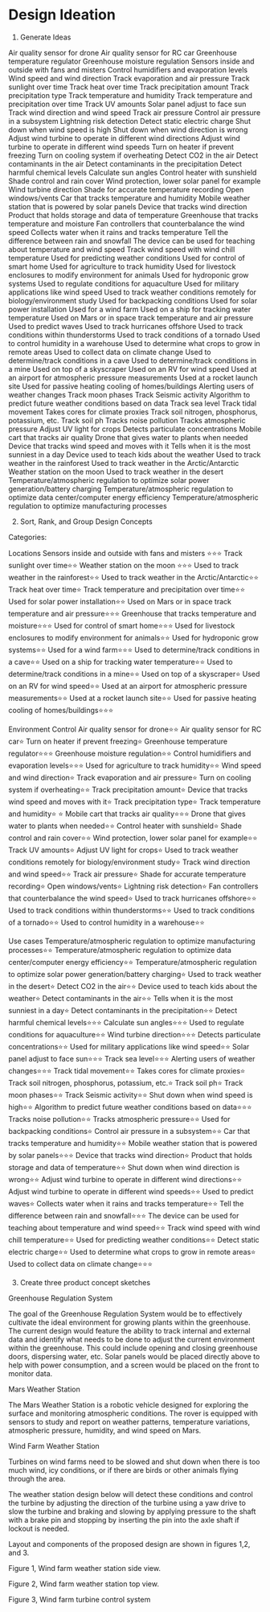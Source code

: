 # Design Ideation
1. Generate Ideas

Air quality sensor for drone
Air quality sensor for RC car
Greenhouse temperature regulator
Greenhouse moisture regulation
Sensors inside and outside with fans and misters
Control humidifiers and evaporation levels
Wind speed and wind direction
Track evaporation and air pressure
Track sunlight over time
Track heat over time
Track precipitation amount
Track precipitation type
Track temperature and humidity
Track temperature and precipitation over time
Track UV amounts
Solar panel adjust to face sun
Track wind direction and wind speed
Track air pressure
Control air pressure in a subsystem
Lightning risk detection
Detect static electric charge
Shut down when wind speed is high
Shut down when wind direction is wrong
Adjust wind turbine to operate in different wind directions
Adjust wind turbine to operate in different wind speeds
Turn on heater if prevent freezing
Turn on cooling system if overheating
Detect CO2 in the air
Detect contaminants in the air
Detect contaminants in the precipitation
Detect harmful chemical levels
Calculate sun angles
Control heater with sunshield
Shade control and rain cover
Wind protection, lower solar panel for example
Wind turbine direction
Shade for accurate temperature recording
Open windows/vents
Car that tracks temperature and humidity
Mobile weather station that is powered by solar panels
Device that tracks wind direction
Product that holds storage and data of temperature
Greenhouse that tracks temperature and moisture
Fan controllers that counterbalance the wind speed
Collects water when it rains and tracks temperature
Tell the difference between rain and snowfall
The device can be used for teaching about temperature and wind speed
Track wind speed with wind chill temperature
Used for predicting weather conditions
Used for control of smart home
Used for agriculture to track humidity
Used for livestock enclosures to modify environment for animals
Used for hydroponic grow systems
Used to regulate conditions for aquaculture
Used for military applications like wind speed
Used to track weather conditions remotely for biology/environment study
Used for backpacking conditions
Used for solar power installation
Used for a wind farm
Used on a ship for tracking water temperature
Used on Mars or in space track temperature and air pressure
Used to predict waves
Used to track hurricanes offshore
Used to track conditions within thunderstorms
Used to track conditions of a tornado
Used to control humidity in a warehouse
Used to determine what crops to grow in remote areas
Used to collect data on climate change
Used to determine/track conditions in a cave
Used to determine/track conditions in a mine
Used on top of a skyscraper
Used on an RV for wind speed
Used at an airport for atmospheric pressure measurements
Used at a rocket launch site
Used for passive heating cooling of homes/buildings
Alerting users of weather changes
Track moon phases
Track Seismic activity
Algorithm to predict future weather conditions based on data
Track sea level
Track tidal movement
Takes cores for climate proxies
Track soil nitrogen, phosphorus, potassium, etc.
Track soil ph
Tracks noise pollution
Tracks atmospheric pressure
Adjust UV light for crops
Detects particulate concentrations
Mobile cart that tracks air quality
Drone that gives water to plants when needed
Device that tracks wind speed and moves with it
Tells when it is the most sunniest in a day
Device used to teach kids about the weather
Used to track weather in the rainforest
Used to track weather in the Arctic/Antarctic
Weather station on the moon
Used to track weather in the desert
Temperature/atmospheric regulation to optimize solar power generation/battery charging
Temperature/atmospheric regulation to optimize data center/computer energy efficiency
Temperature/atmospheric regulation to optimize manufacturing processes








2. Sort, Rank, and Group Design Concepts

Categories:


Locations
Sensors inside and outside with fans and misters  ⭐⭐⭐
Track sunlight over time⭐⭐
Weather station on the moon ⭐⭐⭐
Used to track weather in the rainforest⭐⭐
Used to track weather in the Arctic/Antarctic⭐⭐
Track heat over time⭐
Track temperature and precipitation over time⭐⭐
Used for solar power installation⭐⭐
Used on Mars or in space track temperature and air pressure⭐⭐⭐
Greenhouse that tracks temperature and moisture⭐⭐⭐
Used for control of smart home⭐⭐⭐
Used for livestock enclosures to modify environment for animals⭐⭐
Used for hydroponic grow systems⭐⭐
Used for a wind farm⭐⭐⭐
Used to determine/track conditions in a cave⭐⭐
Used on a ship for tracking water temperature⭐⭐
Used to determine/track conditions in a mine⭐⭐
Used on top of a skyscraper⭐
Used on an RV for wind speed⭐⭐
Used at an airport for atmospheric pressure measurements⭐⭐
Used at a rocket launch site⭐⭐
Used for passive heating cooling of homes/buildings⭐⭐⭐


Environment Control
Air quality sensor for drone⭐⭐
Air quality sensor for RC car⭐
Turn on heater if prevent freezing⭐
Greenhouse temperature regulator⭐⭐⭐
Greenhouse moisture regulation⭐⭐
Control humidifiers and evaporation levels⭐⭐⭐
Used for agriculture to track humidity⭐⭐
Wind speed and wind direction⭐
Track evaporation and air pressure⭐
Turn on cooling system if overheating⭐⭐
Track precipitation amount⭐
Device that tracks wind speed and moves with it⭐
Track precipitation type⭐
Track temperature and humidity⭐ ⭐
Mobile cart that tracks air quality⭐⭐⭐
Drone that gives water to plants when needed⭐⭐
Control heater with sunshield⭐
Shade control and rain cover⭐⭐
Wind protection, lower solar panel for example⭐⭐
Track UV amounts⭐
Adjust UV light for crops⭐
Used to track weather conditions remotely for biology/environment study⭐
Track wind direction and wind speed⭐⭐
Track air pressure⭐
Shade for accurate temperature recording⭐
Open windows/vents⭐
Lightning risk detection⭐
Fan controllers that counterbalance the wind speed⭐
Used to track hurricanes offshore⭐⭐
Used to track conditions within thunderstorms⭐⭐
Used to track conditions of a tornado⭐⭐
Used to control humidity in a warehouse⭐⭐


Use cases
Temperature/atmospheric regulation to optimize manufacturing processes⭐⭐
Temperature/atmospheric regulation to optimize data center/computer energy efficiency⭐⭐
Temperature/atmospheric regulation to optimize solar power generation/battery charging⭐
Used to track weather in the desert⭐
Detect CO2 in the air⭐⭐
Device used to teach kids about the weather⭐
Detect contaminants in the air⭐⭐
Tells when it is the most sunniest in a day⭐
Detect contaminants in the precipitation⭐⭐
Detect harmful chemical levels⭐⭐⭐
Calculate sun angles⭐⭐⭐
Used to regulate conditions for aquaculture⭐⭐
Wind turbine direction⭐⭐⭐
Detects particulate concentrations⭐⭐
Used for military applications like wind speed⭐⭐
Solar panel adjust to face sun⭐⭐⭐
Track sea level⭐⭐⭐
Alerting users of weather changes⭐⭐⭐
Track tidal movement⭐⭐
Takes cores for climate proxies⭐
Track soil nitrogen, phosphorus, potassium, etc.⭐
Track soil ph⭐
Track moon phases⭐⭐
Track Seismic activity⭐⭐
Shut down when wind speed is high⭐⭐
Algorithm to predict future weather conditions based on data⭐⭐⭐
Tracks noise pollution⭐⭐
Tracks atmospheric pressure⭐⭐
Used for backpacking conditions⭐
Control air pressure in a subsystem⭐⭐
Car that tracks temperature and humidity⭐⭐
Mobile weather station that is powered by solar panels⭐⭐⭐
Device that tracks wind direction⭐
Product that holds storage and data of temperature⭐⭐
Shut down when wind direction is wrong⭐⭐
Adjust wind turbine to operate in different wind directions⭐⭐
Adjust wind turbine to operate in different wind speeds⭐⭐
Used to predict waves⭐
Collects water when it rains and tracks temperature⭐⭐
Tell the difference between rain and snowfall⭐⭐⭐
The device can be used for teaching about temperature and wind speed⭐⭐
Track wind speed with wind chill temperature⭐⭐
Used for predicting weather conditions⭐⭐
Detect static electric charge⭐⭐
Used to determine what crops to grow in remote areas⭐
Used to collect data on climate change⭐⭐⭐








3. Create three product concept sketches  

Greenhouse Regulation System

The goal of the Greenhouse Regulation System would be to effectively cultivate the ideal environment for growing plants within the greenhouse. The current design would feature the ability to track internal and external data and identify what needs to be done to adjust the current environment within the greenhouse. This could include opening and closing greenhouse doors, dispersing water, etc. Solar panels would be placed directly above to help with power consumption, and a screen would be placed on the front to monitor data.



























Mars Weather Station

The Mars Weather Station is a robotic vehicle designed for exploring the surface and monitoring atmospheric conditions. The rover is equipped with sensors to study and report on weather patterns, temperature variations, atmospheric pressure, humidity, and wind speed on Mars.





Wind Farm Weather Station

Turbines on wind farms need to be slowed and shut down when there is too much wind, icy conditions, or if there are birds or other animals flying through the area.  

The weather station design below will detect these conditions and control the turbine by adjusting the direction of the turbine using a yaw drive to slow the turbine and braking and slowing by applying pressure to the shaft with a brake pin and stopping by inserting the pin into the axle shaft if lockout is needed.

Layout and components of the proposed design are shown in figures 1,2, and 3.


Figure 1, Wind farm weather station side view.




Figure 2, Wind farm weather station top view.



Figure 3, Wind farm turbine control system








